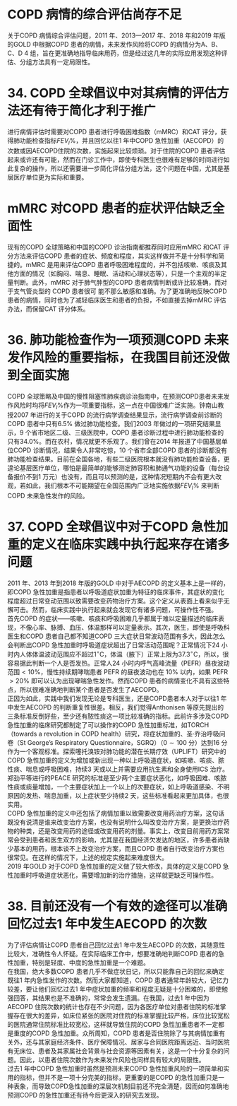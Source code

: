 # COPD 病情的综合评估尚存不足  
关于COPD 病情综合评估问题，2011 年、2013—2017 年、2018 年和2019 年版的GOLD 中根据COPD 患者的病情，未来发作风险将COPD 的病情分为A、B、C、D 4 组，旨在更准确地指导临床用药，但是经过这几年的实际应用发现这种评估、分组方法具有一定局限性。  
# 34. COPD 全球倡议中对其病情的评估方法还有待于简化才利于推广  
进行病情评估时需要对COPD 患者进行呼吸困难指数（mMRC）和CAT 评分，获得肺功能检查指标$F E V_{l}\%$，并且回忆以往1 年中COPD 急性加重（AECOPD）的次数或因AECOPD住院的次数，实施起来比较烦琐。对于住院的COPD 患者评估起来或许还有可能，然而在门诊工作中，即使专科医生也很难有足够的时间进行如此复杂的操作，所以还需要进一步简化评估分组方法，这个问题在中国，尤其是基层医疗单位更为实际和重要。  
#  mMRC 对COPD 患者的症状评估缺乏全面性  
现有的COPD 全球策略和中国的COPD 诊治指南都推荐同时应用mMRC 和CAT 评分方法来评估COPD 患者的症状、频度和程度，其实这样做并不是十分科学和简捷的。mMRC 是用来评估COPD 患者呼吸困难程度的，并不包括咳嗽、咳痰及其他方面的情况（如胸闷、喘息、睡眠、活动和心理状态等），只是一个主观的半定量判断。此外，mMRC 对于肺气肿型的COPD 患者病情判断或许比较准确，而对于支气管炎型的 COPD  患者很可 能不那么敏感和准确。为了更准确地反映COPD 患者的病情，同时也为了减轻临床医生和患者的负担，不如直接去掉mMRC 评估办法，而保留CAT 评分体系。  
# 36. 肺功能检查作为一项预测COPD 未来发作风险的重要指标，在我国目前还没做到全面实施  
COPD 全球策略及中国的慢性阻塞性肺疾病诊治指南中，在预测COPD患者未来发作风险时均将$F E V_{l}\%$作为一项重要指标，这一点在中国很难广泛实施。钟南山教授2007 年进行的关于COPD  的流行病学调查结果显示，流行病学调查前诊断的 COPD 患者中只有$6.5\%$ 做过肺功能检查。我们2003 年做过的一项研究结果显示，9 个省市地区二级、三级医院中，COPD 患者诊断过程中进行肺功能检查的只有$34.0\%$。而在农村，情况就更不乐观了。我们曾在2014 年报道了中国基层单位COPD 诊断情况，结果令人非常吃惊，10 个省市全部COPD 患者的诊断都没有肺功能检查结果。目前在全国各地，有些二级医院根本就没有肺功能检查设备，更遑论基层医疗单位，哪怕是最简单的能够测定肺容积和肺通气功能的设备（每台设备报价不到1 万元）也没有，而且可以预测的是，这种情况短期内不会有更大改观，若如此，我们根本不可能期望在全国范围内广泛地实施依据$F E V_{l}\%$ 来判断COPD 未来急性发作的风险。  
# 37. COPD 全球倡议中对于COPD 急性加重的定义在临床实践中执行起来存在诸多问题  
2011 年、2013 年到2018 年版的GOLD 中对于AECOPD 的定义基本上是一样的，即COPD 急性加重是指患者以呼吸道症状加重为特征的临床事件，其症状的变化程度超过日常变动范围以致需要改变药物治疗方案。这个定义从表面上看来似乎无懈可击。然而，临床实践中执行起来就会发现它有诸多问题，可操作性不强。  
首先COPD 的症状——咳嗽、咳痰和呼吸困难几乎都属于难以定量描述的临床表现，不像心率、脉搏、血压、体温那样可以定量表示。其次，医生，即使是呼吸科医生和COPD 患者自己都不知道COPD 三大症状日常波动范围有多大，因此怎么会判断出COPD 急性加重时呼吸道症状超出了日常活动范围呢？正常情况下24 小时内人体体温波动范围应不超过$1^{\circ}\mathrm{C}$，体温（腋下）正常上限为$37.3^{\circ}\mathrm{C}$，所以，很容易据此判断一个人是否发热。正常人24 小时内呼气高峰流量（PEFR）昼夜波动范围$<10\%$，慢性持续期哮喘患者 PEFR  的昼夜波动也在 $10\%$  以内，如果 PEFR $>20\%$ 即可以认为出现哮喘急性发作。然而COPD 患者的病情变化不具有这些特点，所以很难准确地判断某个患者是否发生了AECOPD。  
正因为如此，实践中我们发现无论是专科医生，还是COPD患者本人对于以往1 年中发生AECOPD 的判断重复性很差。相反，我们觉得Anthonisen 等原先提出的三条标准反倒好些，至少还有脓性痰这一项比较准确的指标。此前许多涉及COPD 急性加重的临床研究都制定了可以操作的COPD 急性加重标准，如TORCH（towards a revolution in COPD health）研究，将症状加重的、圣·乔治呼吸问卷（St George’s Respiratory Questionnaire，SGRQ）（$0\sim100$ 分）达到16 分作为一个客观标准。探索噻托溴铵对肺功能的潜在长期疗效（UPLIFT）研究中的COPD 急性加重的定义为增加或新出现一种以上呼吸道症状，如咳嗽、咳痰、脓性痰、喘息或呼吸困难，持续3 天或以上并需要应用抗生素和全身使用ICS 治疗。郑劲平等进行的PEACE 研究的标准是至少两个主要症状恶化，如呼吸困难、咳脓性痰或痰量增加，一个主要症状加上一个以上的次要症状，如上呼吸道感染、不明原因的发热、喘息加重，以上症状至少持续2 天，这些标准看起来更加具体，也很实用。  
COPD 急性加重的定义中还包括了病情加重以致需要改变用药治疗方案，这句话既没有说清是谁来改变治疗方案，也没有说明什么叫改变治疗方案，是更换治疗药物的种类，还是改变用药的途径或改变用药的剂量。事实上，改变目前用药方案常常会受到患者和医生双方的影响，尤其是在我国经济欠发达的地区，许多患者尚缺少基本的用药，根本谈不上改变治疗方案，而且COPD 患者自行改变治疗方案也很常见。在这样的情况下，上述的规定实施起来难度很大。  
2019 年GOLD 对于COPD 急性加重的定义做了较大修改，具体的定义是COPD 急性加重时呼吸道症状恶化，需要增加新的治疗措施，这样就更缺乏可操作性。  
# 38. 目前还没有一个有效的途径可以准确回忆过去1 年中发生AECOPD 的次数  
为了评估病情让COPD 患者自己回忆过去1 年中发生AECOPD 的次数，其随意性比较大，准确性令人怀疑。在实际临床工作中，想要准确地判断COPD 患者的急性加重，特别是轻度、中度的急性加重是一个难题。  
在我国，绝大多数COPD 患者几乎不做症状日记，所以只能靠自己的回忆来确定既往1 年内急性发作的次数。然而大家都知道，COPD 患者通常年龄较大，记忆力较差，要让他们回忆过去1 年中症状加重的频率和程度无疑是十分困难的，即使勉强回答，其结果也是不准确的，常常会发生遗漏。在我国，过去1 年中因为AECOPD 住院次数的统计也存在不少问题，因为各医疗单位对患者住院的标准掌握存在很大的差异，如床位紧张的医院对住院的标准掌握比较严格，床位比较宽松的医院通常住院标准比较宽松，这样就导致住院的COPD 急性加重患者不一定都是重度的COPD 急性加重。众所周知，COPD 患者是否住院除了与其病情加重有关外，还与其家庭经济条件、医疗保障情况、居家与合同医院距离远近、当时医院有无床位、患者及其家属社会背景与社会资源等因素有关，这是一个十分复杂的问题。因此，以患者住院次数作为未来发作风险也同样具有较大的局限性。  
过去1 年中COPD 急性加重时虽然是预测未来COPD 急性加重风险的一项简单和实用的指标，但并不是一项十分完美的指标，更重要的是COPD 的急性加重只是一种表象，而导致COPD急性加重的深层次机制目前还不完全清楚，因而如何准确地预测COPD 的急性加重还有待今后更深入的研究去发现。  
